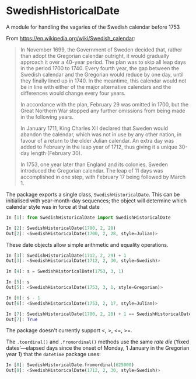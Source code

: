 # SwedishHistoricalDate

A module for handling the vagaries of the Swedish calendar before 1753

From https://en.wikipedia.org/wiki/Swedish_calendar:

> In November 1699, the Government of Sweden decided that, rather than adopt the Gregorian calendar outright, it would gradually approach it over a 40-year period. The plan was to skip all leap days in the period 1700 to 1740. Every fourth year, the gap between the Swedish calendar and the Gregorian would reduce by one day, until they finally lined up in 1740. In the meantime, this calendar would not be in line with either of the major alternative calendars and the differences would change every four years.
> 
> In accordance with the plan, February 29 was omitted in 1700, but the Great Northern War stopped any further omissions from being made in the following years.
> 
> In January 1711, King Charles XII declared that Sweden would abandon the calendar, which was not in use by any other nation, in favour of a return to the older Julian calendar. An extra day was added to February in the leap year of 1712, thus giving it a unique 30-day length (February 30).
>
> In 1753, one year later than England and its colonies, Sweden introduced the Gregorian calendar. The leap of 11 days was accomplished in one step, with February 17 being followed by March 1.

The package exports a single class, `SwedishHistoricalDate`. This can be initialised with year-month-day sequences; the object will determine which calendar style was in force at that date
```python
In [1]: from SwedishHistoricalDate import SwedishHistoricalDate

In [2]: SwedishHistoricalDate(1700, 2, 28)
Out[2]: <SwedishHistoricalDate(1700, 2, 28, style=Julian)>
```

These date objects allow simple arithmetic and equality operations.
```python
In [3]: SwedishHistoricalDate(1712, 2, 29) + 1
Out[3]: <SwedishHistoricalDate(1712, 2, 30, style=Swedish)>

In [4]: s = SwedishHistoricalDate(1753, 3, 1)

In [5]: s
Out[5]: <SwedishHistoricalDate(1753, 3, 1, style=Gregorian)>

In [6]: s - 1
Out[6]: <SwedishHistoricalDate(1753, 2, 17, style=Julian)>

In [7]: SwedishHistoricalDate(1700, 2, 28) + 1 == SwedishHistoricalDate(1700,3,1)
Out[7]: True
```
The package doesn't currently support <, >, <=, >=.

The `.toordinal()` and `.fromordinal()` methods use the same *rate die* (‘fixed dates’—elapsed days since the onset of Monday, 1 January in the Gregorian year 1) that the `datetime` package uses:
```python
In [8]: SwedishHistoricalDate.fromordinal(625000)
Out[8]: <SwedishHistoricalDate(1712, 2, 30, style=Swedish)>
```
